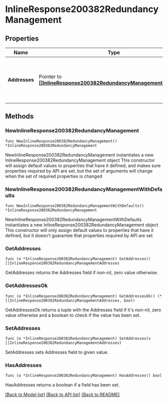 # InlineResponse200382RedundancyManagement

## Properties

Name | Type | Description | Notes
------------ | ------------- | ------------- | -------------
**Addresses** | Pointer to [**[]InlineResponse200382RedundancyManagementAddresses**](InlineResponse200382RedundancyManagementAddresses.md) | Wireless LAN controller redundancy management interface addresses | [optional] 

## Methods

### NewInlineResponse200382RedundancyManagement

`func NewInlineResponse200382RedundancyManagement() *InlineResponse200382RedundancyManagement`

NewInlineResponse200382RedundancyManagement instantiates a new InlineResponse200382RedundancyManagement object
This constructor will assign default values to properties that have it defined,
and makes sure properties required by API are set, but the set of arguments
will change when the set of required properties is changed

### NewInlineResponse200382RedundancyManagementWithDefaults

`func NewInlineResponse200382RedundancyManagementWithDefaults() *InlineResponse200382RedundancyManagement`

NewInlineResponse200382RedundancyManagementWithDefaults instantiates a new InlineResponse200382RedundancyManagement object
This constructor will only assign default values to properties that have it defined,
but it doesn't guarantee that properties required by API are set

### GetAddresses

`func (o *InlineResponse200382RedundancyManagement) GetAddresses() []InlineResponse200382RedundancyManagementAddresses`

GetAddresses returns the Addresses field if non-nil, zero value otherwise.

### GetAddressesOk

`func (o *InlineResponse200382RedundancyManagement) GetAddressesOk() (*[]InlineResponse200382RedundancyManagementAddresses, bool)`

GetAddressesOk returns a tuple with the Addresses field if it's non-nil, zero value otherwise
and a boolean to check if the value has been set.

### SetAddresses

`func (o *InlineResponse200382RedundancyManagement) SetAddresses(v []InlineResponse200382RedundancyManagementAddresses)`

SetAddresses sets Addresses field to given value.

### HasAddresses

`func (o *InlineResponse200382RedundancyManagement) HasAddresses() bool`

HasAddresses returns a boolean if a field has been set.


[[Back to Model list]](../README.md#documentation-for-models) [[Back to API list]](../README.md#documentation-for-api-endpoints) [[Back to README]](../README.md)


